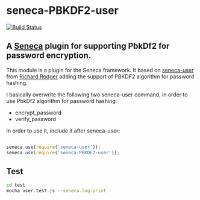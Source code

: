 # seneca-PBKDF2-user
[![Build Status](https://travis-ci.org/piccoloaiutante/seneca-PBKDF2-user.png?branch=master)](https://travis-ci.org/piccoloaiutante/seneca-PBKDF2-user)
## A [Seneca](http://senecajs.org) plugin for supporting PbkDf2 for password encryption. 

This module is a plugin for the Seneca framework. It based on [seneca-user](https://github.com/rjrodger/seneca-user) from [Richard Rodger](https://github.com/rjrodger) adding the support of PBKDF2 algorithm for password hashing.

I basically overwrite the following two seneca-user command, in order to use PbkDf2 algorithm for password hashing:

   * encrypt_password
   * verify_password

In order to use it,  include it after seneca-user:

```JavaScript

seneca.use(require('seneca-user'));
seneca.use(require('seneca-PBKDF2-user'));
```

## Test

```sh
cd test
mocha user.test.js --seneca.log.print
